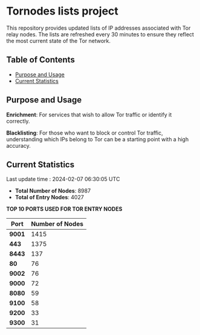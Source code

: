 # Tornodes lists project

This repository provides updated lists of IP addresses associated with Tor relay nodes. The lists are refreshed every 30 minutes to ensure they reflect the most current state of the Tor network.

## Table of Contents

- [Purpose and Usage](#purpose-and-usage)
- [Current Statistics](#current-statistics)


## Purpose and Usage

**Enrichment**: For services that wish to allow Tor traffic or identify it correctly.

**Blacklisting**: For those who want to block or control Tor traffic, understanding which IPs belong to Tor can be a starting point with a high accuracy.

## Current Statistics

Last update time : 2024-02-07 06:30:05 UTC

- **Total Number of Nodes**: 8987
- **Total of Entry Nodes**: 4027

**TOP 10 PORTS USED FOR TOR ENTRY NODES**

| **Port** | **Number of Nodes** |
|------|-----------------|
| **9001**   | 1415  |
| **443**   | 1375  |
| **8443**   | 137  |
| **80**   | 76  |
| **9002**   | 76  |
| **9000**   | 72  |
| **8080**   | 59  |
| **9100**   | 58  |
| **9200**   | 33  |
| **9300**   | 31  |

